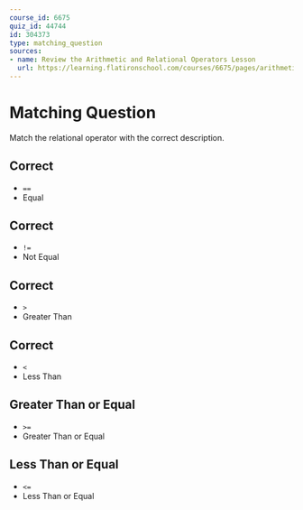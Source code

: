 ```yaml
---
course_id: 6675
quiz_id: 44744
id: 304373
type: matching_question
sources:
- name: Review the Arithmetic and Relational Operators Lesson
  url: https://learning.flatironschool.com/courses/6675/pages/arithmetic-and-relational-operators?module_item_id=537114
---
```


# Matching Question

Match the relational operator with the correct description.

## Correct

- `==`
- Equal

## Correct

- `!=`
- Not Equal

## Correct

- `>`
- Greater Than

## Correct

- `<`
- Less Than

## Greater Than or Equal

- `>=`
- Greater Than or Equal

## Less Than or Equal

- `<=`
- Less Than or Equal
